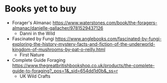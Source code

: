 # Books yet to buy

* Forager's Almanac <https://www.waterstones.com/book/the-foragers-almanac/danielle-gallacher/9781529437126>
    * Danni in the Wild
* Fascinated by Fungi <https://www.anglebooks.com/fascinated-by-fungi-exploring-the-history-mystery-facts-and-fiction-of-the-underworld-kingdom-of-mushrooms-by-pat-o-reilly.html>
    * First Nature
* Complete Guide Foraging <https://www.thegreatbritishbookshop.co.uk/products/the-complete-guide-to-foraging?_pos=1&_sid=654dd1d0b&_ss=r>
    * UK Wild Crafts
